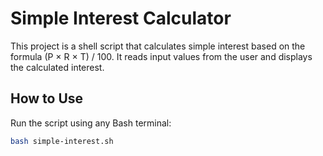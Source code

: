 # Simple Interest Calculator

This project is a shell script that calculates simple interest based on the formula (P × R × T) / 100. It reads input values from the user and displays the calculated interest.

## How to Use
Run the script using any Bash terminal:

```bash
bash simple-interest.sh
